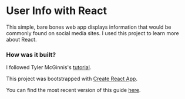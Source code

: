 # User Info with React
This simple, bare bones web app displays information that would be commonly found on social media sites. I used this project to learn more about React.

### How was it built?
I followed Tyler McGinnis's [tutorial](https://tylermcginnis.com/reactjs-tutorial-a-comprehensive-guide-to-building-apps-with-react/).

This project was bootstrapped with [Create React App](https://github.com/facebookincubator/create-react-app).

You can find the most recent version of this guide [here](https://github.com/facebookincubator/create-react-app/blob/master/packages/react-scripts/template/README.md).
